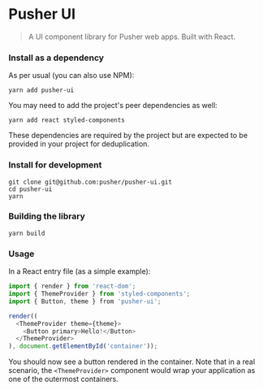 # Pusher UI

> A UI component library for Pusher web apps. Built with React.

### Install as a dependency

As per usual (you can also use NPM):

    yarn add pusher-ui

You may need to add the project's peer dependencies as well:

    yarn add react styled-components

These dependencies are required by the project but are expected to be provided
in your project for deduplication.

### Install for development

    git clone git@github.com:pusher/pusher-ui.git
    cd pusher-ui
    yarn

### Building the library

    yarn build

### Usage

In a React entry file (as a simple example):

```javascript
import { render } from 'react-dom';
import { ThemeProvider } from 'styled-components';
import { Button, theme } from 'pusher-ui';

render((
  <ThemeProvider theme={theme}>
    <Button primary>Hello!</Button>
  </ThemeProvider>
), document.getElementById('container'));
```

You should now see a button rendered in the container.
Note that in a real scenario, the `<ThemeProvider>` component would wrap your
application as one of the outermost containers.
